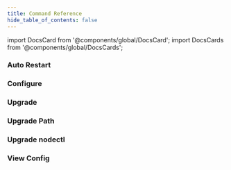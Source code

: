 ```yaml
---
title: Command Reference
hide_table_of_contents: false
---
```


import DocsCard from '@components/global/DocsCard';
import DocsCards from '@components/global/DocsCards';

<head>
  <title>MainNet 2.0 Automation with nodectl</title>
  <meta
    name="description"
    content="MainNet 2.0 Automation"
  />
  <style>{`
    :root {
      --doc-item-container-width: 60rem;
    }
  `}
  </style>
</head>

### Auto Restart

### Configure

### Upgrade

### Upgrade Path

### Upgrade nodectl

### View Config
